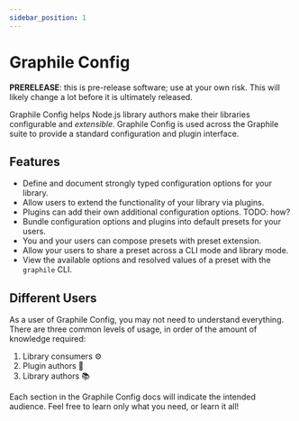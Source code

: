 ```yaml
---
sidebar_position: 1
---
```


# Graphile Config

**PRERELEASE**: this is pre-release software; use at your own risk. This will
likely change a lot before it is ultimately released.

Graphile Config helps Node.js library authors make their libraries configurable
and _extensible_. Graphile Config is used across the Graphile suite to provide a
standard configuration and plugin interface.

## Features

- Define and document strongly typed configuration options for your library.
- Allow users to extend the functionality of your library via plugins.
- Plugins can add their own additional configuration options. TODO: how?
- Bundle configuration options and plugins into default presets for your users.
- You and your users can compose presets with preset extension.
- Allow your users to share a preset across a CLI mode and library mode.
- View the available options and resolved values of a preset with the `graphile`
  CLI.

## Different Users

As a user of Graphile Config, you may not need to understand everything. There
are three common levels of usage, in order of the amount of knowledge required:

1. Library consumers ⚙️
2. Plugin authors 🔌
3. Library authors 📚

Each section in the Graphile Config docs will indicate the intended audience.
Feel free to learn only what you need, or learn it all!
